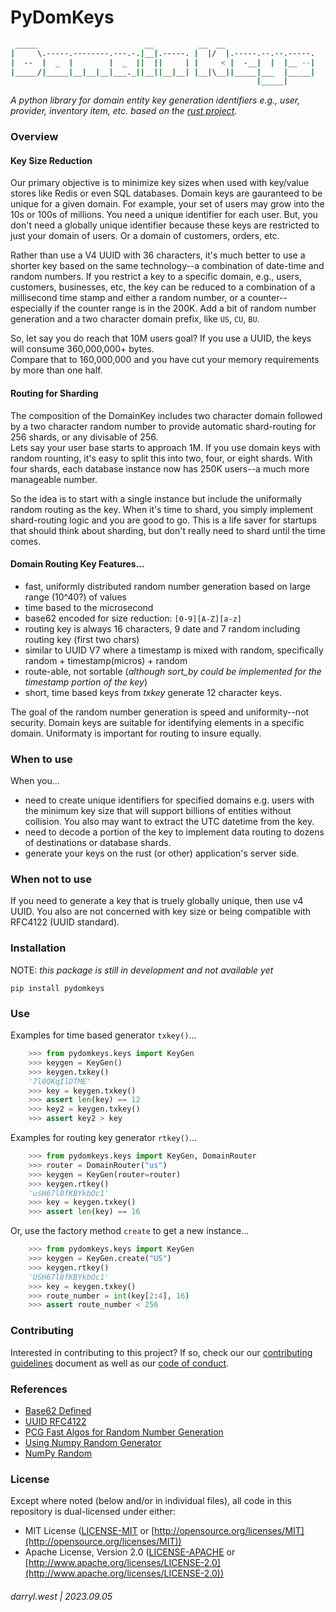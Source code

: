 # PyDomKeys

```bash
 _____                        __          __  __
|     \.-----.--------.---.-.|__|.-----. |  |/  |.-----.--.--.-----.
|  --  |  _  |        |  _  ||  ||     | |     < |  -__|  |  |__ --|
|_____/|_____|__|__|__|___._||__||__|__| |__|\__||_____|___  |_____|
                                                       |_____|
```

_A python library for domain entity key generation identifiers e.g., user, provider, inventory item, etc. based on the [rust project](https://github.com/darrylwest/domain-keys/tree/main)._

### Overview

#### Key Size Reduction

Our primary objective is to minimize key sizes when used with key/value stores like Redis or even SQL databases.  Domain keys are gauranteed to be unique for a given domain.  For example, your
set of users may grow into the 10s or 100s of millions.  You need a unique identifier for each user.  But, you don't need a globally unique identifier because these keys are restricted to just 
your domain of users.  Or a domain of customers, orders, etc.

Rather than use a V4 UUID with 36 characters, it's much better to use a shorter key based on the same technology--a combination of date-time and random numbers.  If you restrict a key
to a specific domain, e.g., users, customers, businesses, etc, the key can be reduced to a combination of a millisecond time stamp and either a random number, or a counter--especially
if the counter range is in the 200K.  Add a bit of random number generation and a two character domain prefix, like `US`, `CU`, `BU`.

So, let say you do reach that 10M users goal?  If you use a UUID, the keys will consume 360,000,000+ bytes.  
Compare that to 160,000,000 and you have cut your memory requirements by more than one half.

#### Routing for Sharding

The composition of the DomainKey includes two character domain followed by a two character random number to provide automatic shard-routing for 256 shards, or any divisable of 256.  
Lets say your user base starts to approach 1M.  If you use domain keys with random rounting, it's easy to split this into two, four, or eight shards.  With four shards, each database instance
now has 250K users--a much more manageable number.

So the idea is to start with a single instance but include the uniformally random routing as the key.  When it's time to shard, you simply implement shard-routing logic and you are good to go.
This is a life saver for startups that should think about sharding, but don't really need to shard until the time comes.

#### Domain Routing Key Features...

* fast, uniformly distributed random number generation based on large range (10^40?) of values
* time based to the microsecond
* base62 encoded for size reduction: `[0-9][A-Z][a-z]`
* routing key is always 16 characters, 9 date and 7 random including routing key (first two chars)
* similar to UUID V7 where a timestamp is mixed with random, specifically random + timestamp(micros) + random
* route-able, not sortable (_although sort_by could be implemented for the timestamp portion of the key_)
* short, time based keys from _txkey_ generate 12 character keys.

The goal of the random number generation is speed and uniformity--not security.  Domain keys are suitable for identifying elements in a specific domain.  Uniformaty is important for routing to insure equally.

### When to use

When you...

* need to create unique identifiers for specified domains e.g. users with the minimum key size that will support billions of entities without collision. You also may want to extract the UTC datetime from the key.
* need to decode a portion of the key to implement data routing to dozens of destinations or database shards.
* generate your keys on the rust (or other) application's server side.

### When not to use

If you need to generate a key that is truely globally unique, then use v4 UUID.  You also are not concerned with key size or being compatible with RFC4122 (UUID standard).

### Installation

NOTE: _this package is still in development and not available yet_

`pip install pydomkeys`

### Use

Examples for time based generator `txkey()`...

```python
    >>> from pydomkeys.keys import KeyGen
    >>> keygen = KeyGen()
    >>> keygen.txkey()
    '7l0QKqIlDTME'
    >>> key = keygen.txkey()
    >>> assert len(key) == 12
    >>> key2 = keygen.txkey()
    >>> assert key2 > key
```

Examples for routing key generator `rtkey()`...

```python
    >>> from pydomkeys.keys import KeyGen, DomainRouter
    >>> router = DomainRouter("us")
    >>> keygen = KeyGen(router=router)
    >>> keygen.rtkey()
    'usH67l0fKBYkbOc1'
    >>> key = keygen.txkey()
    >>> assert len(key) == 16
```

Or, use the factory method `create` to get a new instance...

```python
    >>> from pydomkeys.keys import KeyGen
    >>> keygen = KeyGen.create("US")
    >>> keygen.rtkey()
    'USH67l0fKBYkbOc1'
    >>> key = keygen.txkey()
    >>> route_number = int(key[2:4], 16)
    >>> assert route_number < 256
```

### Contributing

Interested in contributing to this project?  If so, check our our [contributing guidelines](./CONTRIBUTING.md) document as well as our [code of conduct](./CODE_OF_CONDUCT.md).

### References

* [Base62 Defined](https://en.wikipedia.org/wiki/Base62)
* [UUID RFC4122](https://datatracker.ietf.org/doc/html/rfc4122.html)
* [PCG Fast Algos for Random Number Generation](https://www.pcg-random.org/pdf/hmc-cs-2014-0905.pdf)
* [Using Numpy Random Generator](https://realpython.com/numpy-random-number-generator/)
* [NumPy Random](https://numpy.org/doc/stable/reference/random/index.html)

### License

Except where noted (below and/or in individual files), all code in this repository is dual-licensed under either:

* MIT License ([LICENSE-MIT](LICENSE-MIT) or [http://opensource.org/licenses/MIT](http://opensource.org/licenses/MIT))
* Apache License, Version 2.0 ([LICENSE-APACHE](LICENSE-APACHE) or [http://www.apache.org/licenses/LICENSE-2.0](http://www.apache.org/licenses/LICENSE-2.0))

###### darryl.west | 2023.09.05
